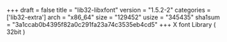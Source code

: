+++
draft = false
title = "lib32-libxfont"
version = "1.5.2-2"
categories = ['lib32-extra']
arch = "x86_64"
size = "129452"
usize = "345435"
sha1sum = "3a1ccab0b4395f82a0c291fa23a74c3535eb4cd5"
+++
X font Library ( 32bit )